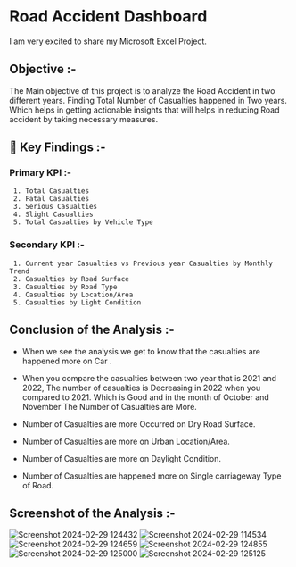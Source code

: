 # Road Accident Dashboard    
I am very excited to share my Microsoft Excel Project.  

## Objective :-
The Main objective of this project is to analyze the Road Accident in two different years. Finding Total Number of Casualties happened in Two years. Which helps in getting actionable insights that will helps in reducing Road accident by taking necessary measures. 

## 📌 Key Findings :-
           
### Primary KPI :-          
     1. Total Casualties      
     2. Fatal Casualties     
     3. Serious Casualties     
     4. Slight Casualties     
     5. Total Casualties by Vehicle Type  
          
### Secondary KPI :-              
     1. Current year Casualties vs Previous year Casualties by Monthly Trend     
     2. Casualties by Road Surface      
     3. Casualties by Road Type      
     4. Casualties by Location/Area       
     5. Casualties by Light Condition       
## Conclusion of the Analysis :-
- When we see the analysis we get to know that the casualties are happened more on Car .          
- When you compare the casualties between two year that is 2021 and 2022, The number of casualties is Decreasing in 2022 when you compared to 2021. Which is Good and in the month of October and November The Number of Casualties are More.        
                                                     
- Number of Casualties are more Occurred on Dry Road Surface.      
- Number of Casualties are more on Urban Location/Area.        
- Number of Casualties are more on Daylight Condition.          
- Number of Casualties are happened more on Single carriageway  Type of  Road.        

## Screenshot of the Analysis :-
![Screenshot 2024-02-29 124432](https://github.com/MyProjects-5/Road_Accident_Dashboard/assets/140932670/f2a23b9b-327d-4136-8710-b414ac7e147a)
![Screenshot 2024-02-29 114534](https://github.com/MyProjects-5/Road_Accident_Dashboard/assets/140932670/6483a4cc-c3e7-4c59-ac85-6281725d1108)
![Screenshot 2024-02-29 124659](https://github.com/MyProjects-5/Road_Accident_Dashboard/assets/140932670/5b54c6aa-a910-4c0d-b6e6-5b2ab1395b55)
![Screenshot 2024-02-29 124855](https://github.com/MyProjects-5/Road_Accident_Dashboard/assets/140932670/a695aa54-ed36-498e-8efc-292f4a0baf73)
![Screenshot 2024-02-29 125000](https://github.com/MyProjects-5/Road_Accident_Dashboard/assets/140932670/0344d301-ad44-4781-88b2-91f9476aa8cf)
![Screenshot 2024-02-29 125125](https://github.com/MyProjects-5/Road_Accident_Dashboard/assets/140932670/c90317cb-d348-4947-89ff-6f54584c50d6)






